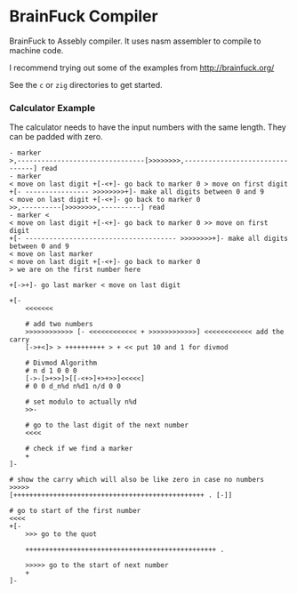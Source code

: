 # BrainFuck Compiler

BrainFuck to Assebly compiler. It uses nasm assembler to compile to machine
code.

I recommend trying out some of the examples from <http://brainfuck.org/>

See the `c` or `zig` directories to get started.

### Calculator Example

The calculator needs to have the input numbers with the same length. They can
be padded with zero.

```brainfuck
- marker
>,--------------------------------[>>>>>>>>,--------------------------------] read
- marker
< move on last digit +[-<+]- go back to marker 0 > move on first digit
+[- ---------------- >>>>>>>>+]- make all digits between 0 and 9
< move on last digit +[-<+]- go back to marker 0
>>,----------[>>>>>>>>,----------] read
- marker <
< move on last digit +[-<+]- go back to marker 0 >> move on first digit
+[- -------------------------------------- >>>>>>>>+]- make all digits between 0 and 9
< move on last marker
< move on last digit +[-<+]- go back to marker 0
> we are on the first number here

+[->+]- go last marker < move on last digit

+[-
    <<<<<<<

    # add two numbers
    >>>>>>>>>>>> [- <<<<<<<<<<<< + >>>>>>>>>>>>] <<<<<<<<<<<< add the carry
    [->+<]> > ++++++++++ > + << put 10 and 1 for divmod

    # Divmod Algorithm
    # n d 1 0 0 0
    [->-[>+>>]>[[-<+>]+>+>>]<<<<<]
    # 0 0 d_n%d n%d1 n/d 0 0

    # set modulo to actually n%d
    >>-

    # go to the last digit of the next number
    <<<<

    # check if we find a marker
    +
]-

# show the carry which will also be like zero in case no numbers
>>>>>
[++++++++++++++++++++++++++++++++++++++++++++++++ . [-]]

# go to start of the first number
<<<<
+[-
    >>> go to the quot

    ++++++++++++++++++++++++++++++++++++++++++++++++ .

    >>>>> go to the start of next number
    +
]-
```
